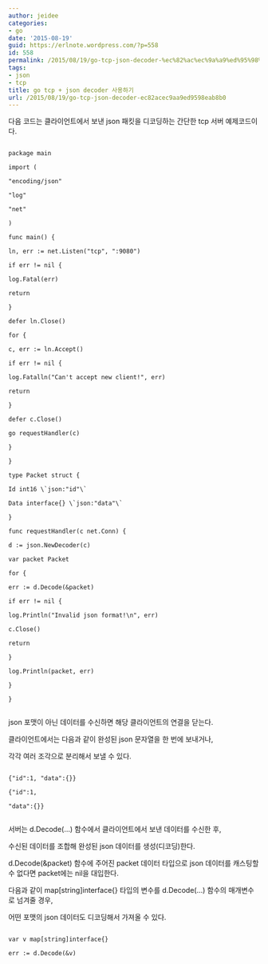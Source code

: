 ```yaml
---
author: jeidee
categories:
- go
date: '2015-08-19'
guid: https://erlnote.wordpress.com/?p=558
id: 558
permalink: /2015/08/19/go-tcp-json-decoder-%ec%82%ac%ec%9a%a9%ed%95%98%ea%b8%b0/
tags:
- json
- tcp
title: go tcp + json decoder 사용하기
url: /2015/08/19/go-tcp-json-decoder-ec82acec9aa9ed9598eab8b0
---
```


다음 코드는 클라이언트에서 보낸 json 패킷을 디코딩하는 간단한 tcp 서버 예제코드이다.

```
  
package main

import (
      
"encoding/json"
      
"log"
      
"net"
  
)

func main() {
      
ln, err := net.Listen("tcp", ":9080")
      
if err != nil {
          
log.Fatal(err)
          
return
      
}
      
defer ln.Close()

for {
          
c, err := ln.Accept()
          
if err != nil {
              
log.Fatalln("Can't accept new client!", err)
              
return
          
}
          
defer c.Close()

go requestHandler(c)
      
}
  
}

type Packet struct {
      
Id int16 \`json:"id"\`
      
Data interface{} \`json:"data"\`
  
}

func requestHandler(c net.Conn) {
      
d := json.NewDecoder(c)

var packet Packet

for {
          
err := d.Decode(&packet)
          
if err != nil {
              
log.Println("Invalid json format!\n", err)
              
c.Close()
              
return
          
}

log.Println(packet, err)
      
}
  
}
  
```

json 포맷이 아닌 데이터를 수신하면 해당 클라이언트의 연결을 닫는다.

클라이언트에서는 다음과 같이 완성된 json 문자열을 한 번에 보내거나,
  
각각 여러 조각으로 분리해서 보낼 수 있다.

```
  
{"id":1, "data":{}}
  
{"id":1,
   
"data":{}}
  
```

서버는 d.Decode(&#8230;) 함수에서 클라이언트에서 보낸 데이터를 수신한 후,
  
수신된 데이터를 조합해 완성된 json 데이터를 생성(디코딩)한다.

d.Decode(&packet) 함수에 주어진 packet 데이터 타입으로 json 데이터를 캐스팅할 수 없다면 packet에는 nil을 대입한다.

다음과 같이 map[string]interface{} 타입의 변수를 d.Decode(&#8230;) 함수의 매개변수로 넘겨줄 경우,
  
어떤 포맷의 json 데이터도 디코딩해서 가져올 수 있다.

```
  
var v map[string]interface{}

err := d.Decode(&v)
  
```